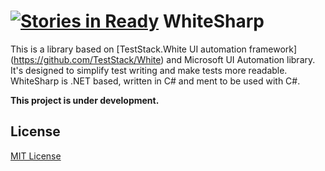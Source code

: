 [![Stories in Ready](https://badge.waffle.io/ilya-murzinov/whitesharp.png?label=ready&title=Ready)](https://waffle.io/ilya-murzinov/whitesharp)
WhiteSharp
==========

This is a library based on [TestStack.White UI automation framework] (https://github.com/TestStack/White) and Microsoft UI Automation library. It's designed to simplify test writing and make tests more readable. WhiteSharp is .NET based, written in C# and ment to be used with C#.

**This project is under development.**

License
-------

[MIT License](LICENSE.txt)
